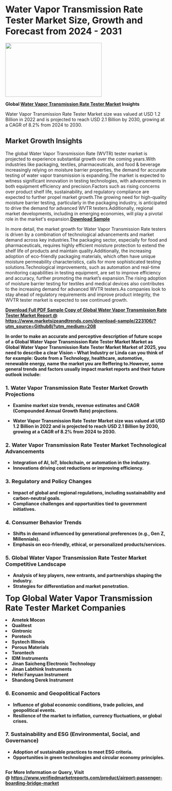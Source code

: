 <H1>Water Vapor Transmission Rate Tester Market Size, Growth and Forecast from 2024 - 2031</H1><img class="aligncenter size-medium wp-image-584254" src="https://thirdeyenews.in/wp-content/uploads/2024/09/Global-Market-Research-300x168.jpeg" alt="" width="300" height="168" /><p><strong>Global&nbsp;<a href="https://www.marketsizeandtrends.com/download-sample/223106/?utm_source=Github8j?utm_medium=208">Water Vapor Transmission Rate Tester Market</a> Insights</strong></p><p>Water Vapor Transmission Rate Tester Market size was valued at USD 1.2 Billion in 2022 and is projected to reach USD 2.1 Billion by 2030, growing at a CAGR of 8.2% from 2024 to 2030.</p><p><h2>Market Growth Insights</h2> <p>The global Water Vapor Transmission Rate (WVTR) tester market is projected to experience substantial growth over the coming years.With industries like packaging, textiles, pharmaceuticals, and food & beverage increasingly relying on moisture barrier properties, the demand for accurate testing of water vapor transmission is expanding.The market is expected to witness significant innovation in testing technologies, with advancements in both equipment efficiency and precision.Factors such as rising concerns over product shelf life, sustainability, and regulatory compliance are expected to further propel market growth.The growing need for high-quality moisture barrier testing, particularly in the packaging industry, is anticipated to drive the demand for advanced WVTR testers.Additionally, regional market developments, including in emerging economies, will play a pivotal role in the market's expansion.<strong><a href="#">Download Sample</a></strong></p> <p>In more detail, the market growth for Water Vapor Transmission Rate testers is driven by a combination of technological advancements and market demand across key industries.The packaging sector, especially for food and pharmaceuticals, requires highly efficient moisture protection to extend the shelf life of products and maintain quality.Additionally, the increasing adoption of eco-friendly packaging materials, which often have unique moisture permeability characteristics, calls for more sophisticated testing solutions.Technological improvements, such as automation and real-time monitoring capabilities in testing equipment, are set to improve efficiency and accuracy, further promoting the market’s expansion.The rising adoption of moisture barrier testing for textiles and medical devices also contributes to the increasing demand for advanced WVTR testers.As companies look to stay ahead of regulatory requirements and improve product integrity, the WVTR tester market is expected to see continued growth.<strong><a href="#"></p><p><span class=""><strong>Download Full PDF Sample Copy of Global Water Vapor Transmission Rate Tester Market Report</strong> @ <a href="https://www.marketsizeandtrends.com/download-sample/223106/?utm_source=Github8j?utm_medium=208" target="_blank">https://www.marketsizeandtrends.com/download-sample/223106/?utm_source=Github8j?utm_medium=208</a></span></p><p>In order to make an accurate and perceptive description of future scope of a Global&nbsp;Water Vapor Transmission Rate Tester Market Market as Global&nbsp;Water Vapor Transmission Rate Tester Market Market of 2025, you need to describe a clear Vision &ndash; What Industry or Linda can you think of for example: Quote from a Technology, healthcare, automotive, renewable energy, name the market you are Reffering to.However, some general trends and factors usually impact market reports and their future outlook include:</p><h3>1.&nbsp;<strong>Water Vapor Transmission Rate Tester Market Growth Projections</strong></h3><ul><li>Examine market size trends, revenue estimates and CAGR (Compounded Annual Growth Rate) projections.</li><li><p>Water Vapor Transmission Rate Tester Market size was valued at USD 1.2 Billion in 2022 and is projected to reach USD 2.1 Billion by 2030, growing at a CAGR of 8.2% from 2024 to 2030.</p></li></ul><h3>2.&nbsp;<strong>Water Vapor Transmission Rate Tester Market Technological Advancements</strong></h3><ul><li>Integration of AI, IoT, blockchain, or automation in the industry.</li><li>Innovations driving cost reductions or improving efficiency.</li></ul><h3>3.&nbsp;<strong>Regulatory and Policy Changes</strong></h3><ul><li>Impact of global and regional regulations, including sustainability and carbon-neutral goals.</li><li>Compliance challenges and opportunities tied to government initiatives.</li></ul><h3>4.&nbsp;<strong>Consumer Behavior Trends</strong></h3><ul><li>Shifts in demand influenced by generational preferences (e.g., Gen Z, Millennials).</li><li>Emphasis on eco-friendly, ethical, or personalized products/services.</li></ul><h3>5.&nbsp;<strong>Global Water Vapor Transmission Rate Tester Market Competitive Landscape</strong></h3><ul><li>Analysis of key players, new entrants, and partnerships shaping the industry.</li><li>Strategies for differentiation and market penetration.</li></ul><p data-pm-slice="1 1 []"><span style="color: inherit; font-family: inherit; font-size: 25px;">Top Global Water Vapor Transmission Rate Tester Market Companies</span></p><div class="" data-test-id=""><p><li>Ametek Mocon</li><li> Qualitest</li><li> Gintronic</li><li> Poretech</li><li> Systech Illinois</li><li> Porous Materials</li><li> Torontech</li><li> IDM Instruments</li><li> Jinan Saicheng Electronic Technology</li><li> Jinan Labthink Instruments</li><li> Hefei Fanyuan Instrument</li><li> Shandong Derek Instrument</li></p></div><h3>6.&nbsp;<strong>Economic and Geopolitical Factors</strong></h3><ul><li>Influence of global economic conditions, trade policies, and geopolitical events.</li><li>Resilience of the market to inflation, currency fluctuations, or global crises.</li></ul><h3>7.&nbsp;<strong>Sustainability and ESG (Environmental, Social, and Governance)</strong></h3><ul><li>Adoption of sustainable practices to meet ESG criteria.</li><li>Opportunities in green technologies and circular economy principles.</li></ul><h2><strong style="font-size: 14px;">For More Information or Query, Visit @&nbsp;</strong><a style="background-color: #ffffff; font-size: 14px;" href="https://www.marketsizeandtrends.com/report/water-vapor-transmission-rate-tester-market/" target="_blank">https://www.verifiedmarketreports.com/product/airport-passenger-boarding-bridge-market</a></h2>